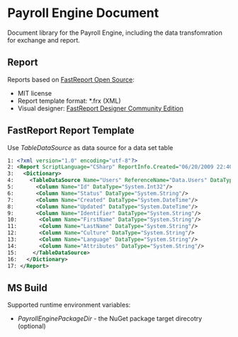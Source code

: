 <h1>Payroll Engine Document</h1>

Document library for the Payroll Engine, including the data transfomration for exchange and report.

## Report
Reports based on [FastReport Open Source](https://github.com/FastReports/FastReport):
- MIT license
- Report template format: *.frx (XML)
- Visual designer: [FastReport Designer Community Edition](https://github.com/FastReports/FastReport/releases/latest)

## FastReport Report Template
Use *TableDataSource* as data source for a data set table

```xml
1: <?xml version="1.0" encoding="utf-8"?>
2: <Report ScriptLanguage="CSharp" ReportInfo.Created="06/20/2009 22:40:42" ReportInfo.Modified="04/15/2023 09:13:19" ReportInfo.CreatorVersion="2023.2.0.0">
3:   <Dictionary>
4:     <TableDataSource Name="Users" ReferenceName="Data.Users" DataType="System.Int32" Enabled="true">
5:       <Column Name="Id" DataType="System.Int32"/>
6:       <Column Name="Status" DataType="System.String"/>
7:       <Column Name="Created" DataType="System.DateTime"/>
8:       <Column Name="Updated" DataType="System.DateTime"/>
9:       <Column Name="Identifier" DataType="System.String"/>
10:       <Column Name="FirstName" DataType="System.String"/>
11:       <Column Name="LastName" DataType="System.String"/>
12:       <Column Name="Culture" DataType="System.String"/>
13:       <Column Name="Language" DataType="System.String"/>
14:       <Column Name="Attributes" DataType="System.String"/>
15:     </TableDataSource>
16:   </Dictionary>
17: </Report>
```

## MS Build
Supported runtime environment variables:
- *PayrollEnginePackageDir* - the NuGet package target direcotry (optional)

